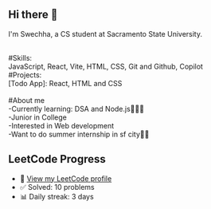## Hi there 👋

I'm Swechha, a CS student at Sacramento State University. 

<br> #Skills: <br>
JavaScript, React, Vite, HTML, CSS, Git and Github, Copilot <br>
#Projects: <br>
[Todo App]: React, HTML and CSS <br>
<br>
#About me<br>
-Currently learning: DSA and Node.js👩🏻‍💻 <br> 
-Junior in College <br>
-Interested in Web development <br> -Want to do summer internship in sf city🌁🌉 <br>  




##  LeetCode Progress <br>

- 🔗 [View my LeetCode profile](https://leetcode.com/untilthere/) <br>
- ✅ Solved: 10 problems <br>
- 📊 Daily streak: 3 days <br>





